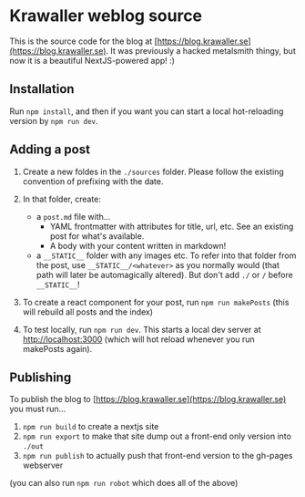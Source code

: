 # Krawaller weblog source

This is the source code for the blog at [https://blog.krawaller.se](https://blog.krawaller.se). It was previously a hacked metalsmith thingy, but now it is a beautiful NextJS-powered app! :)

## Installation

Run `npm install`, and then if you want you can start a local hot-reloading version by `npm run dev`.

## Adding a post

1. Create a new foldes in the `./sources` folder. Please follow the existing convention of prefixing with the date.

1. In that folder, create:

   - a `post.md` file with...
     - YAML frontmatter with attributes for title, url, etc. See an existing post for what's available.
     - A body with your content written in markdown!
   - a `__STATIC__` folder with any images etc. To refer into that folder from the post, use `__STATIC__/<whatever>` as you normally would (that path will later be automagically altered). But don't add `./` or `/` before `__STATIC__`!

1. To create a react component for your post, run `npm run makePosts` (this will rebuild all posts and the index)

1. To test locally, run `npm run dev`. This starts a local dev server at [http://localhost:3000](http://localhost:3000) (which will hot reload whenever you run makePosts again).

## Publishing

To publish the blog to [https://blog.krawaller.se](https://blog.krawaller.se) you must run...

1. `npm run build` to create a nextjs site
1. `npm run export` to make that site dump out a front-end only version into `./out`
1. `npm run publish` to actually push that front-end version to the gh-pages webserver

(you can also run `npm run robot` which does all of the above)
